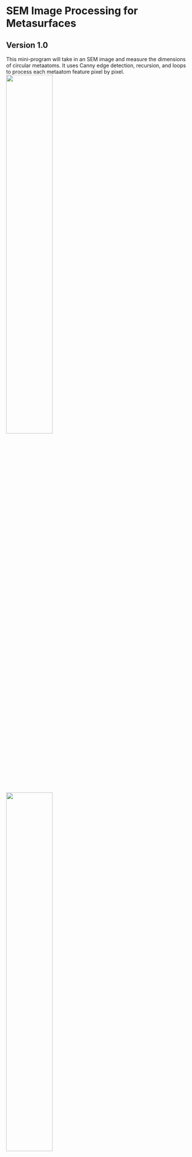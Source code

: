 # SEM Image Processing for Metasurfaces
## Version 1.0

This mini-program will take in an SEM image and measure the dimensions of circular metaatoms. 
It uses Canny edge detection, recursion, and loops to process each metaatom feature pixel by pixel. <br/>
<img src="https://github.com/yitianzhu/metasurface-sem-img/blob/gh-pages/images/img3-colorscale-c.PNG" width=50% height=50%> 
<img src="https://github.com/yitianzhu/metasurface-sem-img/blob/gh-pages/images/img3-bar-graph-c.PNG" width=50% height=50%>
<img src="https://github.com/yitianzhu/metasurface-sem-img/blob/gh-pages/images/img3-diameter-roundness.PNG" width=50% height=50%> 

## Program Workflow 
1) Given an original image, the program first uses Canny edge detection to find the edges
<img src="https://github.com/yitianzhu/metasurface-sem-img/blob/gh-pages/images/sample02jpg.jpg" width=50% height=50%>
<img src="https://github.com/yitianzhu/metasurface-sem-img/blob/gh-pages/images/img2-80-80.PNG" width=50% height=50%>
2) The program then identifies individual metaatoms using the black and white edge image. 
3) For each metaatom, the program will measure area, average diameter, roundness (where a perfect circle is 0), etc. This information will be displayed on an image, as shown below
<img src="https://github.com/yitianzhu/metasurface-sem-img/blob/gh-pages/images/img2-diameter-roundness.PNG" width=50% height=50%>
<img src="https://github.com/yitianzhu/metasurface-sem-img/blob/gh-pages/images/img2-colorscale.PNG" width=50% height=50%>
4) The program will classify the metaatoms by size. Each size category will be represented visually by a single color. The number of metaatoms in each size category will be reflected in the bar graph.
<img src="https://github.com/yitianzhu/metasurface-sem-img/blob/gh-pages/images/img2-bar-graph.PNG" width=50% height=50%>

## How to use the program 

### Part 1: Downloads
Download the following into one folder:
* Canny_threshold_finder.py
* Metasurface-Img-Processing_Version01.py 
* All the images you would like to process

### Part 2: Manually finding a threshold 
You will use the Canny_threshold_finder.py program for this part. Open this program in your Python console. <br/>
1) Fill out the following information at the beginning of the program. 
```markdown
# This is the name of your image file 
img_filename = 'sample03tif.tif' 
# This is a starting test value. 
threshold=100
```
2) Run the Canny_threshold_finder.py program. An image with the detected edges (in white) should appear. 
* If the image produces clear circles, the threshold number you chose was optimal. 
<img src="https://github.com/yitianzhu/metasurface-sem-img/blob/gh-pages/images/img2-80-80.PNG" width=50% height=50%>
* If the image has too much noise, increase the threshold number. 
<img src="https://github.com/yitianzhu/metasurface-sem-img/blob/gh-pages/images/img2-0-0.PNG" width=50% height=50%>
* If the circles are incomplete, decrease the threshold number. 
<img src="https://github.com/yitianzhu/metasurface-sem-img/blob/gh-pages/images/img2-150-150.PNG" width=50% height=50%>
3) Continue changing the threshold and re-running the program until the program produces clear circles. 

### Part 3: Using the program 
You will use the _ program for this part. Open this program in your Python console. 
1) In the top portion of the program, fill out the following information 
``` markdown
# This number should be printed in the black band at the bottom of the SEM image. 
scaling = 1000 
# This unit should be printed in the black band at the bottom of the SEM image
unit = 'nanometer' 
# This number is the same optimal threshold you found in Part 2. 
threshold=110 
# This is the file name 
img_name = 'sample01tif.tif' 
# The program will classify metaatoms by size. This is the number of categories you would like to see. 
num_sizes = 10 
```
2) Run the program. It will display all the images with the relevant data. 
